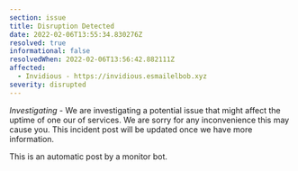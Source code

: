 ```yaml
---
section: issue
title: Disruption Detected
date: 2022-02-06T13:55:34.830276Z
resolved: true
informational: false
resolvedWhen: 2022-02-06T13:56:42.882111Z
affected:
  - Invidious - https://invidious.esmailelbob.xyz
severity: disrupted
---
```

*Investigating* - We are investigating a potential issue that might affect the uptime of one our of services. We are sorry for any inconvenience this may cause you. This incident post will be updated once we have more information.

This is an automatic post by a monitor bot.
        